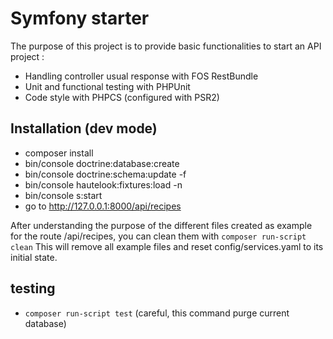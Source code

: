 # Symfony starter
The purpose of this project is to provide basic functionalities to
start an API project : 
- Handling controller usual response with FOS RestBundle
- Unit and functional testing with PHPUnit
- Code style with PHPCS (configured with PSR2)

## Installation (dev mode)
- composer install
- bin/console doctrine:database:create 
- bin/console doctrine:schema:update -f
- bin/console hautelook:fixtures:load -n
- bin/console s:start
- go to http://127.0.0.1:8000/api/recipes

After understanding the purpose of the different files created as example 
for the route /api/recipes, you can clean them with ```composer run-script clean```
This will remove all example files and reset config/services.yaml to its initial state.

## testing
- ```composer run-script test``` (careful, this command purge current database)